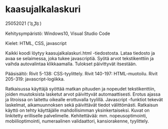# kaasujalkalaskuri

25052021 ( ͡ಥ ͜ʖ͡ಥ )

Kehitysympäristö: Windows10, Visual Studio Code

Kielet: HTML, CSS, javascript

Kaikki koodi löytyy kaasujalkalaskuri.html -tiedostosta.
Lataa tiedosto ja avaa se selaimessa, joka tukee javascriptiä.
Syötä arvot tekstikenttiin ja vaihda autovalintaa klikkaamalla.
Tulokset päivittyvät itsestään. 

Pääsisältö:
Rivit 5-138: CSS-tyylittely.
Rivit 140-197: HTML-muotoilu.
Rivit 205-319: javascript-logiikka.

Ratkaisussa käyttäjä syöttää matkan pituuden ja nopeudet tekstikenttiin,
joiden muutoksista lasketut arvot päivittyvät automaattisesti.
Erotus ajassa ja litroissa on laitettu oikealle erottuvalla tyylillä.
Javascript -funktiot tekevät laskelmat, aikamuunnoksen sekä päivittävät tiedot välittömästi.
Ratkaisun käyttö on tehty käyttäjälle mahdollisimman yksinkertaiseksi.
Kuvat on linkitetty erilliselle palvelimelle.
Kehitettävää: mm. nopeusoptimointi, mobiilioptimointi, numeraalinen validaattori, kansiorakenne, tyylittely.
